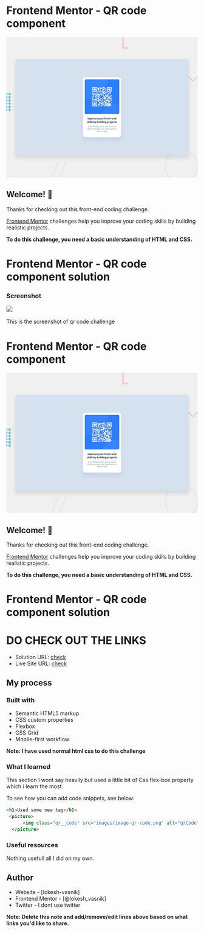 # Frontend Mentor - QR code component

![Design preview for the QR code component coding challenge](./design/desktop-preview.jpg)

## Welcome! 👋

Thanks for checking out this front-end coding challenge.

[Frontend Mentor](https://www.frontendmentor.io) challenges help you improve your coding skills by building realistic projects.

**To do this challenge, you need a basic understanding of HTML and CSS.**
# Frontend Mentor - QR code component solution

### Screenshot

![](./screenshot.jpg)

This is the screenshot of qr code challenge

# Frontend Mentor - QR code component

![Design preview for the QR code component coding challenge](./design/desktop-preview.jpg)

## Welcome! 👋

Thanks for checking out this front-end coding challenge.

[Frontend Mentor](https://www.frontendmentor.io) challenges help you improve your coding skills by building realistic projects.

**To do this challenge, you need a basic understanding of HTML and CSS.**
# Frontend Mentor - QR code component solution

# DO CHECK OUT THE LINKS

- Solution URL: [check](https://lokeshvasnik.github.io/QR-code/)
- Live Site URL: [check](https://lokeshvasnik.github.io/QR-code/)

## My process

### Built with

- Semantic HTML5 markup
- CSS custom properties
- Flexbox
- CSS Grid
- Mobile-first workflow

**Note: I have used normal html css to do this challenge**

### What I learned

This section I wont say heavily but used a little bit of Css flex-box property which i learn the most.

To see how you can add code snippets, see below:

```html
<h1>Used some new tag</h1>
 <picture>
      <img class="qr__code" src="images/image-qr-code.png" alt="qrCode">
  </picture>
```

### Useful resources

Nothing usefull all I did on my own.
## Author

- Website - [lokesh-vasnik]
- Frontend Mentor - [@lokesh_vasnik]
- Twitter - I dont use twitter

**Note: Delete this note and add/remove/edit lines above based on what links you'd like to share.**


